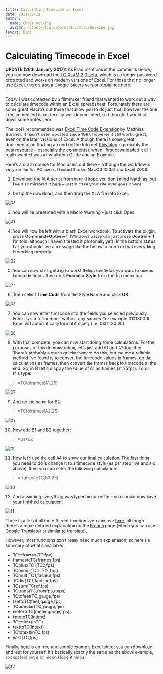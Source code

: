```yaml
---
title: Calculating Timecode in Excel
date: 2011-08-11
author:
  name: Chris Hocking
  avatar: https://fcp.cafe/static/chrishocking.jpg
layout: blog
---
```

# Calculating Timecode in Excel

**UPDATE (26th January 2017):** As Brad mentions in the comments below, you can now download the [TC.XLAM 2.0 beta](http://www.belle-nuit.com/tc-xla), which is no longer password protected and works on modern versions of Excel. For those that no longer use Excel, there’s also a [Google Sheets](./../calculating-timecode-in-google-sheets/) version explained here.

---

Today I was contacted by a filmmaker friend that wanted to work out a way to calculate timecode within an Excel spreadsheet. Fortunately there are some great Macro’s out there that allow you to do just that, however the one I recommended is not terribly well documented, so I thought I would jot down some notes here.

The tool I recommended was [Excel Time Code Extension](http://www.belle-nuit.com/timecode/) by Matthias Bürcher. It hasn’t been updated since 1997, however it still works great, even on the later versions of Excel. Although there is some great documentation floating around on the Internet ([this blog](http://www.talino.org/blog/using-timecode-in-excel/) is probably the best resource – especially the comments), when I first downloaded it all I really wanted was a Installation Guide and an Example.

Here’s a crash course for Mac users out there – although the workflow is very similar for PC users. I tested this on MacOS 10.6.8 and Excel 2008.

1. Download the XLA script from [here](http://www.belle-nuit.com/download/tc.xla.zip) (I hope you don’t mind Matthias, but I’ve also mirrored it [here](./../downloads/tc.zip/) – just in case your site ever goes down).

2. Unzip the download, and then drag the XLA file into Excel.

![](/static/blog/2011-08-03.jpg "03")

3. You will be presented with a Macro Warning – just click Open.

![](/static/blog/2011-08-01-441x171.jpg "01")

4. You will now be left with a blank Excel workbook. To activate the plugin, press **Command+Option+T** (Windows users can just press **Control + T** I’m told, although I haven’t tested it personally yet). In the bottom status bar you should see a message like the below to confirm that everything is working properly:

![](/static/blog/2011-08-02.jpg "02")

5. You can now start getting to work! Select the fields you want to use as timecode fields, then click **Format > Style** from the top menu bar.

![](/static/blog/2011-08-04-441x305.jpg "04")

6. Then select **Time Code** from the Style Name and click **OK**.

![](/static/blog/2011-08-05-441x378.jpg "05")

7. You can now enter timecode into the fields you selected previously. Enter it as a full number, without any spaces (for example 01013000). Excel will automatically format it nicely (i.e. 01:01:30:00).

![](/static/blog/2011-08-06.jpg "06")

8. With that complete, you can now start doing some calculations. For the purposes of this demonstration, let’s just add A1 and A2 together. There’s probably a much quicker way to do this, but the most reliable method I’ve found is to convert the timecode values to frames, do the calculations as frames, then convert the frames back to timecode at the end. So, in B1 let’s display the value of A1 as frames (at 25fps). To do this type:

> =TCtoframes(A1,25)

![](/static/blog/2011-08-07.jpg "07")

9. And do the same for B2:

> =TCtoframes(A2,25)

![](/static/blog/2011-08-08.jpg "08")

10. Now add B1 and B2 together:

> =B1+B2

![](/static/blog/2011-08-09.jpg "09")

11. Now let’s use the cell A4 to show our final calculation. The first thing you need to do is change it to a timecode style (as per step five and six above), then you can enter the following calculation:

> =framestoTC(B3,25)

![](/static/blog/2011-08-10.jpg "10")

12. And assuming everything was typed in correctly – you should now have your finished calculation!

![](/static/blog/2011-08-11.jpg "11")

There is a list of all the different functions you can use [here](http://www.belle-nuit.com/timecode/), although there’s a more detailed explanation on the [French](http://www.belle-nuit.com/timecode/f/) page (which you can use [Google Translator](http://translate.google.com/translate?js=n&prev=_t&hl=en&ie=UTF-8&layout=2&eotf=1&sl=auto&tl=en&u=http%3A%2F%2Fwww.belle-nuit.com%2Ftimecode%2Ff/) or similar to translate).

However, most functions don’t really need much explanation, so here’s a summary of what’s available:

* TCtoframes(TC,fps)
* framestoTC(frames,fps)
* TCplus(TC1,TC2,fps)
* TCminus(TC1,TC2,fps)
* TCmult(TC1,facteur,fps)
* TCdiv(TC1,facteur,fps)
* TCsum(TCref,fps)
* TCtrans(TC,fromfps,tofps)
* TCtofeet(TC,gauge,fps)
* feettoTC(feet,gauge,fps)
* TCtometer(TC,gauge,fps)
* metertoTC(meter,gauge,fps)
* timetoTC(intime)
* TCtotime(inTC)
* texttoTC(intext)
* TCtotext(inTC,fps)
* isTC(TC,fps)

Finally, [here](./../downloads/timecode_example.zip/) is an nice and simple example Excel sheet you can download and test for yourself. It’s basically exactly the same as the above example, except laid out a bit nicer. Hope it helps!

![](/static/blog/2011-08-12.jpg "12")